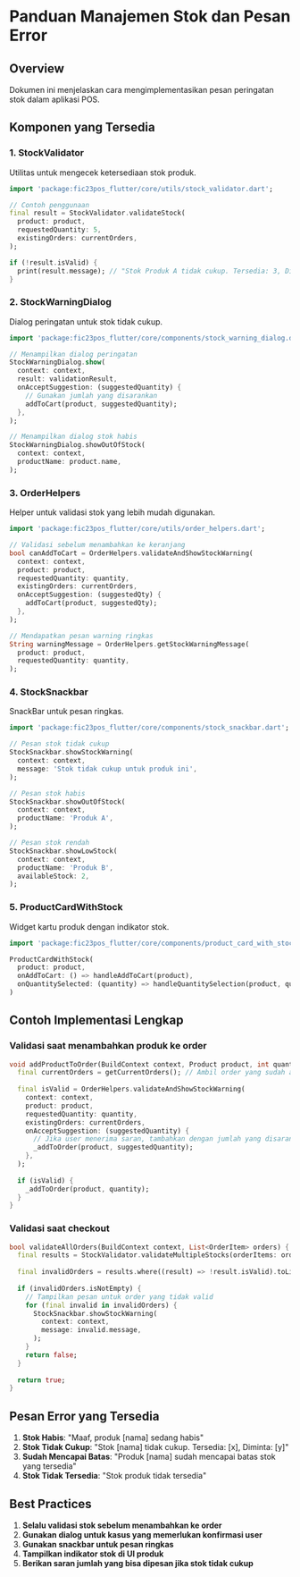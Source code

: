 # Panduan Manajemen Stok dan Pesan Error

## Overview
Dokumen ini menjelaskan cara mengimplementasikan pesan peringatan stok dalam aplikasi POS.

## Komponen yang Tersedia

### 1. StockValidator
Utilitas untuk mengecek ketersediaan stok produk.

```dart
import 'package:fic23pos_flutter/core/utils/stock_validator.dart';

// Contoh penggunaan
final result = StockValidator.validateStock(
  product: product,
  requestedQuantity: 5,
  existingOrders: currentOrders,
);

if (!result.isValid) {
  print(result.message); // "Stok Produk A tidak cukup. Tersedia: 3, Diminta: 5"
}
```

### 2. StockWarningDialog
Dialog peringatan untuk stok tidak cukup.

```dart
import 'package:fic23pos_flutter/core/components/stock_warning_dialog.dart';

// Menampilkan dialog peringatan
StockWarningDialog.show(
  context: context,
  result: validationResult,
  onAcceptSuggestion: (suggestedQuantity) {
    // Gunakan jumlah yang disarankan
    addToCart(product, suggestedQuantity);
  },
);

// Menampilkan dialog stok habis
StockWarningDialog.showOutOfStock(
  context: context,
  productName: product.name,
);
```

### 3. OrderHelpers
Helper untuk validasi stok yang lebih mudah digunakan.

```dart
import 'package:fic23pos_flutter/core/utils/order_helpers.dart';

// Validasi sebelum menambahkan ke keranjang
bool canAddToCart = OrderHelpers.validateAndShowStockWarning(
  context: context,
  product: product,
  requestedQuantity: quantity,
  existingOrders: currentOrders,
  onAcceptSuggestion: (suggestedQty) {
    addToCart(product, suggestedQty);
  },
);

// Mendapatkan pesan warning ringkas
String warningMessage = OrderHelpers.getStockWarningMessage(
  product: product,
  requestedQuantity: quantity,
);
```

### 4. StockSnackbar
SnackBar untuk pesan ringkas.

```dart
import 'package:fic23pos_flutter/core/components/stock_snackbar.dart';

// Pesan stok tidak cukup
StockSnackbar.showStockWarning(
  context: context,
  message: 'Stok tidak cukup untuk produk ini',
);

// Pesan stok habis
StockSnackbar.showOutOfStock(
  context: context,
  productName: 'Produk A',
);

// Pesan stok rendah
StockSnackbar.showLowStock(
  context: context,
  productName: 'Produk B',
  availableStock: 2,
);
```

### 5. ProductCardWithStock
Widget kartu produk dengan indikator stok.

```dart
import 'package:fic23pos_flutter/core/components/product_card_with_stock.dart';

ProductCardWithStock(
  product: product,
  onAddToCart: () => handleAddToCart(product),
  onQuantitySelected: (quantity) => handleQuantitySelection(product, quantity),
)
```

## Contoh Implementasi Lengkap

### Validasi saat menambahkan produk ke order

```dart
void addProductToOrder(BuildContext context, Product product, int quantity) {
  final currentOrders = getCurrentOrders(); // Ambil order yang sudah ada
  
  final isValid = OrderHelpers.validateAndShowStockWarning(
    context: context,
    product: product,
    requestedQuantity: quantity,
    existingOrders: currentOrders,
    onAcceptSuggestion: (suggestedQuantity) {
      // Jika user menerima saran, tambahkan dengan jumlah yang disarankan
      _addToOrder(product, suggestedQuantity);
    },
  );
  
  if (isValid) {
    _addToOrder(product, quantity);
  }
}
```

### Validasi saat checkout

```dart
bool validateAllOrders(BuildContext context, List<OrderItem> orders) {
  final results = StockValidator.validateMultipleStocks(orderItems: orders);
  
  final invalidOrders = results.where((result) => !result.isValid).toList();
  
  if (invalidOrders.isNotEmpty) {
    // Tampilkan pesan untuk order yang tidak valid
    for (final invalid in invalidOrders) {
      StockSnackbar.showStockWarning(
        context: context,
        message: invalid.message,
      );
    }
    return false;
  }
  
  return true;
}
```

## Pesan Error yang Tersedia

1. **Stok Habis**: "Maaf, produk [nama] sedang habis"
2. **Stok Tidak Cukup**: "Stok [nama] tidak cukup. Tersedia: [x], Diminta: [y]"
3. **Sudah Mencapai Batas**: "Produk [nama] sudah mencapai batas stok yang tersedia"
4. **Stok Tidak Tersedia**: "Stok produk tidak tersedia"

## Best Practices

1. **Selalu validasi stok sebelum menambahkan ke order**
2. **Gunakan dialog untuk kasus yang memerlukan konfirmasi user**
3. **Gunakan snackbar untuk pesan ringkas**
4. **Tampilkan indikator stok di UI produk**
5. **Berikan saran jumlah yang bisa dipesan jika stok tidak cukup**
